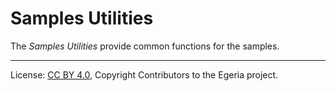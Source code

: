 <!-- SPDX-License-Identifier: CC-BY-4.0 -->
<!-- Copyright Contributors to the Egeria project. -->

# Samples Utilities

The *Samples Utilities* provide common functions for the samples.




----
License: [CC BY 4.0](https://creativecommons.org/licenses/by/4.0/), Copyright Contributors to the Egeria project.